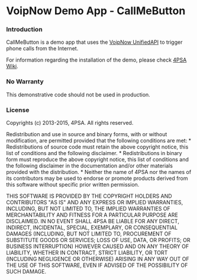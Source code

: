 # VoipNow Demo App - CallMeButton

### Introduction

CallMeButton is a demo app that uses the <a href="https://wiki.4psa.com/display/VNUAPI30/VoipNow+UnifiedAPI" target="_blank">VoipNow UnifiedAPI</a> to trigger phone calls from the Internet.

For information regarding the installation of the demo, please check <a href="https://wiki.4psa.com/display/VNUAPI30/CallMeButton" target="_blank">4PSA Wiki</a>.

### No Warranty

This demonstrative code should not be used in production.


### License

Copyrights (c) 2013-2015, 4PSA. All rights reserved.

Redistribution and use in source and binary forms, with or without
modification, are permitted provided that the following conditions are met:
    * Redistributions of source code must retain the above copyright
      notice, this list of conditions and the following disclaimer.
    * Redistributions in binary form must reproduce the above copyright
      notice, this list of conditions and the following disclaimer in the
      documentation and/or other materials provided with the distribution.
    * Neither the name of 4PSA nor the names of its contributors may be used 
      to endorse or promote products derived from this software without specific 
      prior written permission.

THIS SOFTWARE IS PROVIDED BY THE COPYRIGHT HOLDERS AND CONTRIBUTORS "AS IS" AND
ANY EXPRESS OR IMPLIED WARRANTIES, INCLUDING, BUT NOT LIMITED TO, THE IMPLIED
WARRANTIES OF MERCHANTABILITY AND FITNESS FOR A PARTICULAR PURPOSE ARE
DISCLAIMED. IN NO EVENT SHALL 4PSA BE LIABLE FOR ANY DIRECT, INDIRECT, 
INCIDENTAL, SPECIAL, EXEMPLARY, OR CONSEQUENTIAL DAMAGES (INCLUDING, BUT NOT
LIMITED TO, PROCUREMENT OF SUBSTITUTE GOODS OR SERVICES; LOSS OF USE, DATA, OR
PROFITS; OR BUSINESS INTERRUPTION) HOWEVER CAUSED AND ON ANY THEORY OF 
LIABILITY, WHETHER IN CONTRACT, STRICT LIABILITY, OR TORT (INCLUDING NEGLIGENCE
OR OTHERWISE) ARISING IN ANY WAY OUT OF THE USE OF THIS SOFTWARE, EVEN IF 
ADVISED OF THE POSSIBILITY OF SUCH DAMAGE.